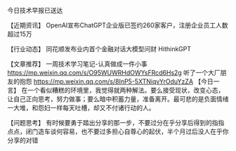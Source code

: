 今日技术早报已送达

【近期资讯】
OpenAI宣布ChatGPT企业版已签约260家客户，注册企业员工人数超过15万

【行业动态】
同花顺发布业内首个金融对话大模型问财 HithinkGPT

【文章推荐】
一周技术学习笔记-认真做成一件小事
https://mp.weixin.qq.com/s/O95WUWRHdOWYsFRcd6Hs2g
听了一个大厂朋友的抱怨
https://mp.weixin.qq.com/s/8InP5-5XTNiqvYrOduYzZA
【今日一言】
在一个看似糟糕的环境里，我觉得就两种解法。要么接受现状，改变心态，让自己正向思考，努力做事；要么暗中积蓄力量，准备离开。最可悲的是负面情绪一大堆，和怨妇一样每天吐槽，却又不付诸行动的人。

【问题思考】
有时候要勇于踏出分享的那一步，不要过分在乎分享后得到的指指点点，闭门造车谈何容易，也不要过多担心自尊心的起伏，半个月过后没人在乎你分享的对错